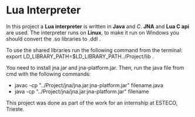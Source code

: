 # Lua Interpreter 
In this project a **Lua interpreter** is written in **Java** and *C*. **JNA** and **Lua C api** are used. The interpreter runs on **Linux**, to make it run on Windows you should convert the .so libraries to .ddl . <br>

To use the shared libraries run the following command from the terminal: export LD_LIBRARY_PATH=$LD_LIBRARY_PATH../Project/lib . <br> 

You need to install jna.jar and jna-platform.jar. Then, run the java file from cmd with the following commands:
  - javac -cp "../Project/jna/jna.jar:jna-platform.jar" filename.java
  - java -cp "../Project/jna/jna.jar:jna-platform.jar" filename

This project was done as part of the work for an internship at ESTECO, Trieste. 
